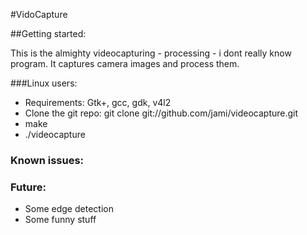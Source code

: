 #VidoCapture

##Getting started:

This is the almighty videocapturing - processing - i dont really know program.
It captures camera images and process them.  

###Linux users:

- Requirements: Gtk+, gcc, gdk, v4l2 
- Clone the git repo:
    git clone git://github.com/jami/videocapture.git
- make
- ./videocapture

### Known issues:

### Future:
- Some edge detection 
- Some funny stuff 







